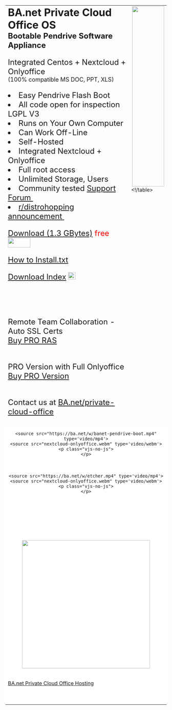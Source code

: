 
<title>BA.net - Private Cloud Office Hosting</title>

<meta property="og:image" content="https://ba.net/adblock/vpn/server/pendrive.png">


<!--#include file="header.html" -->

<p>
<!--#include file="linkback.html" -->


<script type="text/javascript">
var uagent = navigator.userAgent.toLowerCase();
function DetectIphone()
{
   if (uagent.search("iphone") > -1) return true;
   if (uagent.search("ipod") > -1) return true;
   if (uagent.search("android") > -1) return true;
   else
      return false;
}
   
if (!DetectIphone()) {
//document.write("<meta name=\"viewport\" content=\"width=device-width,initial-scale=1.10,user-scalable=yes\" /> ");
};

</script>


<p>
<font size=5>


<table width=650 cellspacing=75>

<td valign=top>
<font size=6>
<b>BA.net Private Cloud Office OS
</font> 
<br><font size=5>Bootable Pendrive Software Appliance
</b>

<font size=5>
<p>
Integrated Centos + Nextcloud + Onlyoffice 
<br><font size=4>(100% compatible MS DOC, PPT, XLS)</font>

<p>
<li>Easy Pendrive Flash Boot
<li>All code open for inspection LGPL V3
<li>Runs on Your Own Computer
<li>Can Work Off-Line
<li>Self-Hosted
<li>Integrated Nextcloud + Onlyoffice 
<li>Full root access
<li>Unlimited Storage, Users
<li>Community tested 
<a href="https://reddit.com/r/adblockvpn/" target=_blank>
Support Forum 
<img src="https://ba.net/gifs/reddit.gif" width=15 height=15 border=0></a>

<li><a href="https://www.reddit.com/r/DistroHopping/comments/etgte0/bootable_pendrive_nextcloud_onlyoffice/">r/distrohopping announcement
<img src="https://ba.net/gifs/reddit.gif" width=15 height=15 border=0>
</a>



<p>
<a href="https://ssl.ba.net/banet-private-cloud-office-os/">
Download (1.3 GBytes)</a> <font color=red>free</font>

<a href="https://www.siteadvisor.com/sites/ba.net/" TARGET=_blank>
<img src="https://ba.net/gifs/rating_mcafeesecure.png" width=70 height=30 border=0></a>

<p>
<a href="https://ssl.ba.net/banet-private-cloud-office-os/INSTALL.txt" target=_blank>
How to Install.txt</a> 

<p>
<a href="https://ssl.ba.net/banet-private-cloud-office-os/" target=_blank>
Download Index</a> 
<img src=https://ba.net/gifs/pendrive.jpg width=23 height=23>


<p><br><br><br>
Remote Team Collaboration - Auto SSL Certs 
<a href="https://ba.net/private-cloud-office/business1.html">
<br>Buy PRO RAS</a>

<p><br>
PRO Version with Full Onlyoffice
<a href="https://ba.net/private-cloud-office/business1.html">
<br>Buy PRO Version</a>

<p><br>
Contact us at
<a href="https://ba.net/private-cloud-office/">BA.net/private-cloud-office</a>



<td valign=top>
<a href="https://ba.net/private-cloud-office/">
<a href="http://ba.net/private-cloud-office/business1.html">
<img src="https://ba.net/office/cloud-penguin2.gif"
width=100 height=562 align=right border=0>
</a>

<!/table>


<center>


<p><br><br>

<tr><td colspan=2 style=background-color:white>


<center>
<p>

<script type="text/javascript">
if (!DetectIphone()) {
document.write("<video id='my-video2' class='video-js' controls preload='auto' width='800' height='500' poster='https://ba.net/w/pendrive.jpg' data-setup='{}'>");
}
if (DetectIphone()) {
document.write("<video id='my-video2' class='video-js' controls preload='auto' width=" + window.innerWidth + " height='250' poster='https://ba.net/w/pendrive.jpg' data-setup='{}'>");
}
</script>

    <source src="https://ba.net/w/banet-pendrive-boot.mp4" type='video/mp4'>
    <source src="nextcloud-onlyoffice.webm" type='video/webm'>
    <p class="vjs-no-js">
    </p>
  </video>


<p><br>

<script type="text/javascript">
if (!DetectIphone()) {
document.write("<video id='my-video' class='video-js' controls preload='auto' width='800' height='500' poster='https://ba.net/w/etcher.jpg' data-setup='{}'>");
}
if (DetectIphone()) {
document.write("<video id='my-video' class='video-js' controls preload='auto' width=" + window.innerWidth + " height='250' poster='https://ba.net/w/etcher.jpg' data-setup='{}'>");
}
</script>

    <source src="https://ba.net/w/etcher.mp4" type='video/mp4'>
    <source src="nextcloud-onlyoffice.webm" type='video/webm'>
    <p class="vjs-no-js">
    </p>
  </video>


<p><br>


<script type="text/javascript">
if (!DetectIphone()) {
document.write("<iframe src=https://ba.net/o/nc/hub.html width=800 height=500 frameborder=no framescrolling=no></iframe>");
}
if (DetectIphone()) {
document.write("<iframe src=https://ba.net/o/nc/hub.html width=" + window.innerWidth + " height='250' frameborder=no framescrolling=no></iframe>");
}
</script>


<p><br>

</center>



<p><br><br>

<center>
<a href="https://ba.net/private-cloud-office/business1.html">
<img src=https://ba.net/privatecloudoffice/banet-private-cloud-office2.png
width=400 height= border=0>
</a>
</center>




<p><br>

<a href="https://ba.net/private-cloud-office/">
BA.net Private Cloud Office Hosting</a>

<p><br>

<!--#include file="linkback2.html" -->

